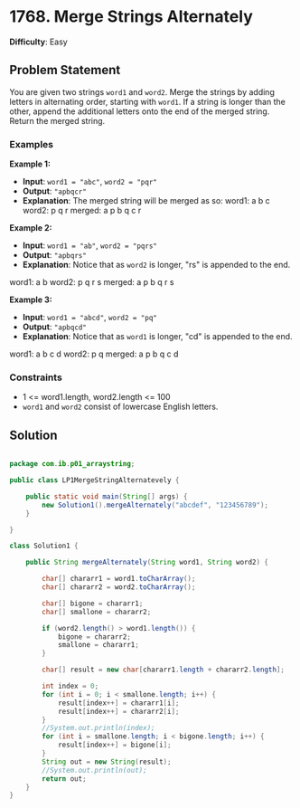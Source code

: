 # 1768. Merge Strings Alternately

**Difficulty**: Easy

## Problem Statement
You are given two strings `word1` and `word2`. Merge the strings by adding letters in alternating order, starting with `word1`. If a string is longer than the other, append the additional letters onto the end of the merged string. Return the merged string.

### Examples

**Example 1:**
- **Input**: `word1 = "abc"`, `word2 = "pqr"`
- **Output**: `"apbqcr"`
- **Explanation**: The merged string will be merged as so:
word1: a b c word2: p q r merged: a p b q c r


**Example 2:**
- **Input**: `word1 = "ab"`, `word2 = "pqrs"`
- **Output**: `"apbqrs"`
- **Explanation**: Notice that as `word2` is longer, "rs" is appended to the end.

word1: a b word2: p q r s merged: a p b q r s


**Example 3:**
- **Input**: `word1 = "abcd"`, `word2 = "pq"`
- **Output**: `"apbqcd"`
- **Explanation**: Notice that as `word1` is longer, "cd" is appended to the end.

word1: a b c d word2: p q merged: a p b q c d


### Constraints
- 1 <= word1.length, word2.length <= 100
- `word1` and `word2` consist of lowercase English letters.

## Solution

```java

package com.ib.p01_arraystring;

public class LP1MergeStringAlternatevely {

	public static void main(String[] args) {
		new Solution1().mergeAlternately("abcdef", "123456789");
	}

}

class Solution1 {

	public String mergeAlternately(String word1, String word2) {

		char[] chararr1 = word1.toCharArray();
		char[] chararr2 = word2.toCharArray();

		char[] bigone = chararr1;
		char[] smallone = chararr2;

		if (word2.length() > word1.length()) {
			bigone = chararr2;
			smallone = chararr1;
		}

		char[] result = new char[chararr1.length + chararr2.length];

		int index = 0;
		for (int i = 0; i < smallone.length; i++) {
			result[index++] = chararr1[i];
			result[index++] = chararr2[i];
		}
		//System.out.println(index);
		for (int i = smallone.length; i < bigone.length; i++) {
			result[index++] = bigone[i];
		}
		String out = new String(result);
		//System.out.println(out);
		return out;
	}
}
